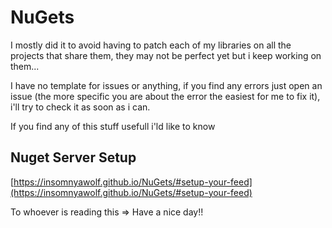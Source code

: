 # NuGets

I mostly did it to avoid having to patch each of my libraries on all the projects that share them, they may not be perfect yet but i keep working on them...

I have no template for issues or anything, if you find any errors just open an issue (the more specific you are about the error the easiest for me to fix it), i'll try to check it as soon as i can.

If you find any of this stuff usefull i'ld like to know

## Nuget Server Setup 

[https://insomnyawolf.github.io/NuGets/#setup-your-feed](https://insomnyawolf.github.io/NuGets/#setup-your-feed)

To whoever is reading this => Have a nice day!!
